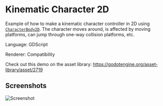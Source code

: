 # Kinematic Character 2D

Example of how to make a kinematic character controller in 2D using
[`CharacterBody2D`](https://docs.godotengine.org/en/latest/classes/class_characterbody2d.html).
The character moves around, is affected by moving platforms,
can jump through one-way collision platforms, etc.

Language: GDScript

Renderer: Compatibility

Check out this demo on the asset library: https://godotengine.org/asset-library/asset/2719

## Screenshots

![Screenshot](screenshots/kinematic.png)
